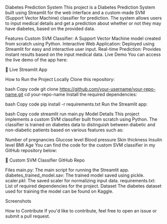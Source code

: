 Diabetes Prediction System
This project is a Diabetes Prediction System built using Streamlit for the web interface and a custom-made SVM (Support Vector Machine) classifier for prediction. The system allows users to input medical details and get a prediction about whether or not they may have diabetes, based on the provided data.

Features
Custom SVM Classifier: A Support Vector Machine model created from scratch using Python.
Interactive Web Application: Deployed using Streamlit for easy and interactive user input.
Real-time Prediction: Provides instant results based on the input medical data.
Live Demo
You can access the live demo of the app here:

🔗 Live Streamlit App

How to Run the Project Locally
Clone this repository:

bash
Copy code
git clone https://github.com/your-username/your-repo-name.git
cd your-repo-name
Install the required dependencies:

bash
Copy code
pip install -r requirements.txt
Run the Streamlit app:

bash
Copy code
streamlit run main.py
Model Details
This project implements a custom SVM classifier built from scratch using Python. The classifier is trained on diabetes data to distinguish between diabetic and non-diabetic patients based on various features such as:

Number of pregnancies
Glucose level
Blood pressure
Skin thickness
Insulin level
BMI
Age
You can find the code for the custom SVM classifier in my GitHub repository below:

🔗 Custom SVM Classifier GitHub Repo

Files
main.py: The main script for running the Streamlit app.
diabetes_trained_model.sav: The trained model saved using pickle.
scaler.pkl: The saved scaler for normalizing input data.
requirements.txt: List of required dependencies for the project.
Dataset
The diabetes dataset used for training the model can be found on Kaggle.

Screenshots

How to Contribute
If you'd like to contribute, feel free to open an issue or submit a pull request.
